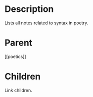 # Description
Lists all notes related to syntax in poetry.

# Parent
[[poetics]]

# Children
Link children.